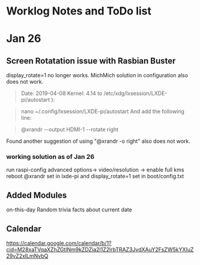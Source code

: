 # Worklog Notes and ToDo list

# Jan 26
## Screen Rotatation issue with Rasbian Buster
display_rotate=1 no longer works. MichMich solution in configuration also does not work.

>Date: 2019-04-08 Kernel: 4.14 to /etc/xdg/lxsession/LXDE-pi/autostart ):

>nano ~/.config/lxsession/LXDE-pi/autostart
>And add the following line:

>@xrandr --output HDMI-1 --rotate right

Found another suggestion of using "@xrandr -o right" also does not work.

### working solution as of Jan 26
run raspi-config 
    advanced options-> video/resolution -> enable full kms
reboot
@xrandr set in lxde-pi and display_rotate=1 set in boot/config.txt

## Added Modules

on-this-day 
    Random trivia facts about current date


## Calendar

https://calendar.google.com/calendar/b/1?cid=M28xaTVqaXZhZGtlNm9kZDZia2l1Z2lrbTRAZ3JvdXAuY2FsZW5kYXIuZ29vZ2xlLmNvbQ